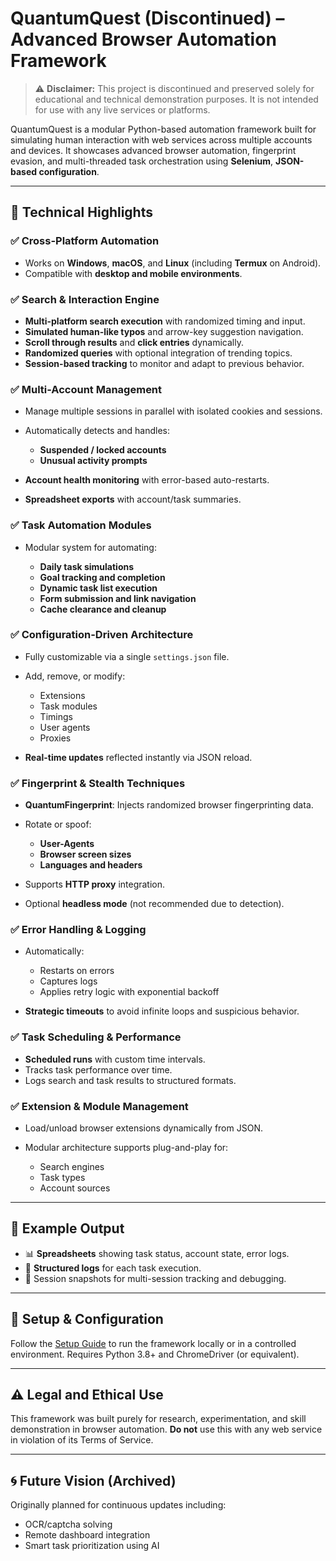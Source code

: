 # QuantumQuest (Discontinued) – Advanced Browser Automation Framework

> ⚠️ **Disclaimer:** This project is discontinued and preserved solely for educational and technical demonstration purposes. It is not intended for use with any live services or platforms.

QuantumQuest is a modular Python-based automation framework built for simulating human interaction with web services across multiple accounts and devices. It showcases advanced browser automation, fingerprint evasion, and multi-threaded task orchestration using **Selenium**, **JSON-based configuration**.

---

## 🔧 Technical Highlights

### ✅ Cross-Platform Automation

* Works on **Windows**, **macOS**, and **Linux** (including **Termux** on Android).
* Compatible with **desktop and mobile environments**.

### ✅ Search & Interaction Engine

* **Multi-platform search execution** with randomized timing and input.
* **Simulated human-like typos** and arrow-key suggestion navigation.
* **Scroll through results** and **click entries** dynamically.
* **Randomized queries** with optional integration of trending topics.
* **Session-based tracking** to monitor and adapt to previous behavior.

### ✅ Multi-Account Management

* Manage multiple sessions in parallel with isolated cookies and sessions.
* Automatically detects and handles:

  * **Suspended / locked accounts**
  * **Unusual activity prompts**
* **Account health monitoring** with error-based auto-restarts.
* **Spreadsheet exports** with account/task summaries.

### ✅ Task Automation Modules

* Modular system for automating:

  * **Daily task simulations**
  * **Goal tracking and completion**
  * **Dynamic task list execution**
  * **Form submission and link navigation**
  * **Cache clearance and cleanup**

### ✅ Configuration-Driven Architecture

* Fully customizable via a single `settings.json` file.
* Add, remove, or modify:

  * Extensions
  * Task modules
  * Timings
  * User agents
  * Proxies
* **Real-time updates** reflected instantly via JSON reload.

### ✅ Fingerprint & Stealth Techniques

* **QuantumFingerprint**: Injects randomized browser fingerprinting data.
* Rotate or spoof:

  * **User-Agents**
  * **Browser screen sizes**
  * **Languages and headers**
* Supports **HTTP proxy** integration.
* Optional **headless mode** (not recommended due to detection).

### ✅ Error Handling & Logging

* Automatically:

  * Restarts on errors
  * Captures logs
  * Applies retry logic with exponential backoff
* **Strategic timeouts** to avoid infinite loops and suspicious behavior.

### ✅ Task Scheduling & Performance

* **Scheduled runs** with custom time intervals.
* Tracks task performance over time.
* Logs search and task results to structured formats.

### ✅ Extension & Module Management

* Load/unload browser extensions dynamically from JSON.
* Modular architecture supports plug-and-play for:

  * Search engines
  * Task types
  * Account sources

---

## 📁 Example Output

* 📊 **Spreadsheets** showing task status, account state, error logs.
* 📝 **Structured logs** for each task execution.
* 🔁 Session snapshots for multi-session tracking and debugging.

---

## 📜 Setup & Configuration

Follow the [Setup Guide](setup.md) to run the framework locally or in a controlled environment. Requires Python 3.8+ and ChromeDriver (or equivalent).

---

## ⚠️ Legal and Ethical Use

This framework was built purely for research, experimentation, and skill demonstration in browser automation. **Do not** use this with any web service in violation of its Terms of Service.

---

## 🌀 Future Vision (Archived)

Originally planned for continuous updates including:

* OCR/captcha solving
* Remote dashboard integration
* Smart task prioritization using AI


